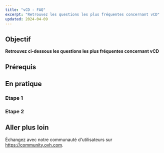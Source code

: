```yaml
---
title: "vCD - FAQ"
excerpt: "Retrouvez les questions les plus fréquentes concernant vCD"
updated: 2024-04-09
---
```

 
## Objectif
  
**Retrouvez ci-dessous les questions les plus fréquentes concernant vCD**
  
## Prérequis
  
## En pratique
  
### Etape 1
  
### Etape 2
  
## Aller plus loin
  
Échangez avec notre communauté d'utilisateurs sur <https://community.ovh.com>.
